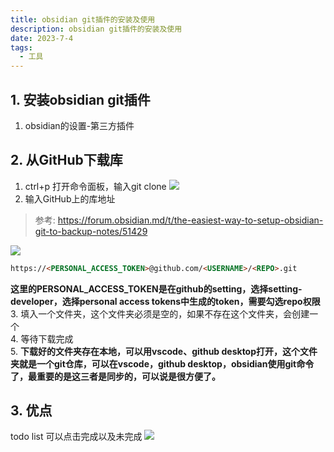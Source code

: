 ```yaml
---
title: obsidian git插件的安装及使用
description: obsidian git插件的安装及使用
date: 2023-7-4
tags:
  - 工具
---
```

## 1. 安装obsidian git插件
1. obsidian的设置-第三方插件
## 2. 从GitHub下载库
1. ctrl+p 打开命令面板，输入git clone
![](./images/1-git-clone.png)
2. 输入GitHub上的库地址  
>参考: https://forum.obsidian.md/t/the-easiest-way-to-setup-obsidian-git-to-backup-notes/51429

![](./images/2-enter-remote-url.png)
```html
https://<PERSONAL_ACCESS_TOKEN>@github.com/<USERNAME>/<REPO>.git 
```
**这里的PERSONAL_ACCESS_TOKEN是在github的setting，选择setting-developer，选择personal access tokens中生成的token，需要勾选repo权限**  
3. 填入一个文件夹，这个文件夹必须是空的，如果不存在这个文件夹，会创建一个   
4. 等待下载完成    
5. **下载好的文件夹存在本地，可以用vscode、github desktop打开，这个文件夹就是一个git仓库，可以在vscode，github desktop，obsidian使用git命令了，最重要的是这三者是同步的，可以说是很方便了。**  
## 3. 优点 
todo list 可以点击完成以及未完成
![](./images/3-todo-done.png)
